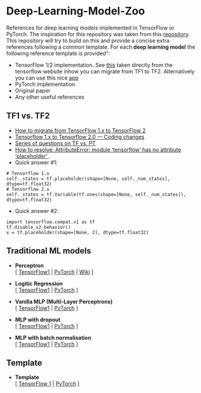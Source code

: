 # Deep-Learning-Model-Zoo
References for deep learning models implemented in TensorFlow or PyTorch. The inspiration for this repository was taken from this [repository](https://github.com/rasbt/deeplearning-models). This repository will try to build on this and provide a concise extra references following a common template. For each **deep learning model** the following reference template is provided":
  - TensorFlow 1/2 implementation. See [this](https://www.tensorflow.org/guide/migrate) taken directly from the tensorflow website inhow you can migrate from TF1 to TF2. Alternatively you can use this nice [app](http://tf2up.ml/)
  - PyTorch implementation
  - Original paper
  - Any other useful references

## TF1 vs. TF2
- [How to migrate from TensorFlow 1.x to TensorFlow 2](https://www.tensorflow.org/guide/migrate)
- [Tensorflow 1.x to Tensorflow 2.0 — Coding changes](https://medium.com/red-buffer/tensorflow-1-0-to-tensorflow-2-0-coding-changes-636b49a604b)
- [Series of questions on TF vs. PT](https://cementanswers.com/is-tensorflow-2-backward-compatible/)
- [How to resolve: AttributeError: module ‘tensorflow’ has no attribute ‘placeholder’ ](https://gimoonnam.github.io/machinelearning/tensorFlow_1/). 
- Quick answer #1:
```
# Tensorflow 1.x
self._states = tf.placeholder(shape=[None, self._num_states], dtype=tf.float32)
# Tensorflow 2.x
self._states = tf.Variable(tf.ones(shape=[None, self._num_states]), dtype=tf.float32)
```
- Quick answer #2:
```
import tensorflow.compat.v1 as tf
tf.disable_v2_behavior()
x = tf.placeholder(shape=[None, 2], dtype=tf.float32)
```

## Traditional ML models

- **Perceptron**<br/>
  [
  [TensorFlow1](https://github.com/rasbt/deeplearning-models/blob/master/tensorflow1_ipynb/basic-ml/perceptron.ipynb) | 
  [PyTorch](https://github.com/rasbt/deeplearning-models/blob/master/pytorch_ipynb/basic-ml/perceptron.ipynb) |
  [Wiki](https://en.wikipedia.org/wiki/Perceptron)
  ]

- **Logitic Regression**<br/>
  [
  [TensorFlow1](https://github.com/rasbt/deeplearning-models/blob/master/tensorflow1_ipynb/basic-ml/logistic-regression.ipynb) |
  [PyTorch](https://github.com/rasbt/deeplearning-models/blob/master/pytorch_ipynb/basic-ml/logistic-regression.ipynb)
  ]

- **Vanilla MLP (Multi-Layer Perceptrons)**<br/>
  [
  [TensorFlow1](https://github.com/rasbt/deeplearning-models/blob/master/tensorflow1_ipynb/mlp/mlp-basic.ipynb) |
  [PyTorch](https://github.com/rasbt/deeplearning-models/blob/master/pytorch_ipynb/mlp/mlp-basic.ipynb)
  ]
  
- **MLP with dropout**<br/>
  [
  [TensorFlow1](https://github.com/rasbt/deeplearning-models/blob/master/tensorflow1_ipynb/mlp/mlp-dropout.ipynb) |
  [PyTorch](https://github.com/rasbt/deeplearning-models/blob/master/pytorch_ipynb/mlp/mlp-dropout.ipynb)
  ]
  
- **MLP with batch normalisation**<br/>
  [
  [TensorFlow1](https://github.com/rasbt/deeplearning-models/blob/master/tensorflow1_ipynb/mlp/mlp-batchnorm.ipynb) |
  [PyTorch](https://github.com/rasbt/deeplearning-models/blob/master/pytorch_ipynb/mlp/mlp-batchnorm.ipynb)
  ]
  
  
## Template
- **Template**<br/>
  [
  [TensorFlow 1]() |
  [PyTorch]()
  ]
